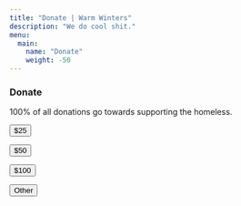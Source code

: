 ```yaml
---
title: "Donate | Warm Winters"
description: "We do cool shit."
menu:
  main:
    name: "Donate"
    weight: -50
---
```


<h3>Donate</h3>

<p class="intro-text">100% of all donations go towards supporting the homeless.</p>

<div class="donate-buttons">
  <form action="https://www.paypal.com/cgi-bin/webscr" method="post" target="_top">
    <input type="hidden" name="cmd" value="_donations">
    <input type="hidden" name="business" value="warmwinters.org@gmail.com">
    <input type="hidden" name="lc" value="US">
    <input type="hidden" name="item_name" value="Warm Winters">
    <input type="hidden" name="amount" value="25.00">
    <input type="hidden" name="currency_code" value="USD">
    <input class="button button-accent" type="submit" value="$25">
  </form>
  <form action="https://www.paypal.com/cgi-bin/webscr" method="post" target="_top">
    <input type="hidden" name="cmd" value="_donations">
    <input type="hidden" name="business" value="warmwinters.org@gmail.com">
    <input type="hidden" name="lc" value="US">
    <input type="hidden" name="item_name" value="Warm Winters">
    <input type="hidden" name="amount" value="50.00">
    <input type="hidden" name="currency_code" value="USD">
    <input class="button button-accent" type="submit" value="$50">
  </form>
  <form action="https://www.paypal.com/cgi-bin/webscr" method="post" target="_top">
    <input type="hidden" name="cmd" value="_donations">
    <input type="hidden" name="business" value="warmwinters.org@gmail.com">
    <input type="hidden" name="lc" value="US">
    <input type="hidden" name="item_name" value="Warm Winters">
    <input type="hidden" name="amount" value="100.00">
    <input type="hidden" name="currency_code" value="USD">
    <input class="button button-accent" type="submit" value="$100">
  </form>
  <form action="https://www.paypal.com/cgi-bin/webscr" method="post" target="_top">
    <input type="hidden" name="cmd" value="_donations">
    <input type="hidden" name="business" value="warmwinters.org@gmail.com">
    <input type="hidden" name="lc" value="US">
    <input type="hidden" name="item_name" value="Warm Winters">
    <input type="hidden" name="currency_code" value="USD">
    <input class="button" type="submit" value="Other">
  </form>
</div>
